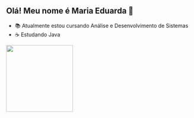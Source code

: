 ## Olá! Meu nome é Maria Eduarda 👋

- 📚 Atualmente estou cursando Análise e Desenvolvimento de Sistemas
- ☕ Estudando Java

<div>
  <a href="https://github.com/Maria-Faria>
    
  <img height = "180em" src="https://github-readme-stats.vercel.app/api?username=Maria-Faria&show_icons=true&theme=tokyonight&include_all_commits=true&count_private=true"/>
  
  <img height = "180em" src="https://github-readme-stats.vercel.app/api/top-langs/?username=Maria-Faria&layout=compact&langs_count=16&theme=tokyonight"/>

</div>
